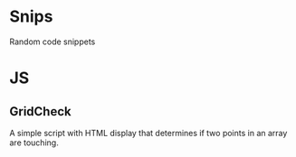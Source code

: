 # Snips
Random code snippets 

# JS
## GridCheck
A simple script with HTML display that determines if two points in an array are touching.
